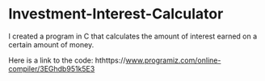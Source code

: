 # Investment-Interest-Calculator

I created a program in C that calculates the amount of interest earned on a certain amount of money. 

Here is a link to the code: hthttps://www.programiz.com/online-compiler/3EGhdb951k5E3
